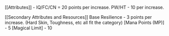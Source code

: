 [[Attributes]] - 
IQ/FC/CN = 20 points per increase. PW/HT - 10 per increase.

[[Secondary Attributes and Resources]] 
Base Resilience - 3 points per increase. (Hard Skin, Toughness, etc all fit the category)
[Mana Points (MP)]  - 5
[Magical Limit] - 10
